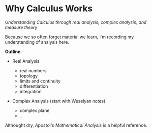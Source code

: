 # Why Calculus Works

_Understanding Calculus through real analysis, complex analysis, and measure theory_

Because we so often forget material we learn, I'm recording my understanding of analysis here.

**Outline**:

* Real Analysis

  * real numbers
  * topology
  * limits and continuity
  * differentiation
  * integration


* Complex Analysis \(start with Weselyan notes\)
  * complex plane
  * ...


Althought dry, Apostol's _Mathematical Analysis_ is a helpful reference.

